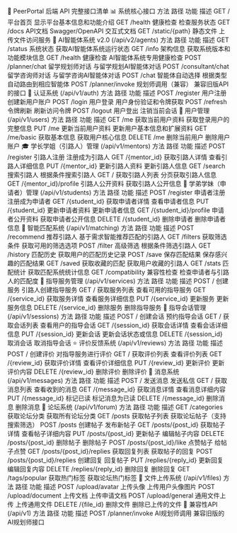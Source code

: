 🚀 PeerPortal 后端 API 完整接口清单
📊 系统核心接口
方法	路径	功能	描述
GET	/	平台首页	显示平台基本信息和功能介绍
GET	/health	健康检查	检查服务状态
GET	/docs	API文档	Swagger/OpenAPI 交互式文档
GET	/static/{path}	静态文件	上传文件访问服务
🤖 AI智能体系统 v2.0 (/api/v2/agents)
方法	路径	功能	描述
GET	/status	系统状态	获取AI智能体系统运行状态
GET	/info	架构信息	获取系统版本和功能模块信息
GET	/health	健康检查	AI智能体系统专用健康检查
POST	/planner/chat	留学规划师对话	与留学规划AI智能体对话
POST	/consultant/chat	留学咨询师对话	与留学咨询AI智能体对话
POST	/chat	智能体自动选择	根据类型自动路由到相应智能体
POST	/planner/invoke	规划师调用（兼容）	兼容旧版API的接口
🔐 认证系统 (/api/v1/auth)
方法	路径	功能	描述
POST	/register	用户注册	创建新用户账户
POST	/login	用户登录	用户身份验证和令牌获取
POST	/refresh	令牌刷新	刷新访问令牌
POST	/logout	用户登出	注销当前会话
👥 用户管理 (/api/v1/users)
方法	路径	功能	描述
GET	/me	获取当前用户资料	获取登录用户的完整信息
PUT	/me	更新当前用户资料	更新用户基本信息和扩展资料
GET	/me/basic	获取基本信息	获取用户核心信息
DELETE	/me	删除当前用户	删除用户账户
🎓 学长学姐（引路人）管理 (/api/v1/mentors)
方法	路径	功能	描述
POST	/register	引路人注册	注册成为引路人
GET	/{mentor_id}	获取引路人详情	查看引路人详细信息
PUT	/{mentor_id}	更新引路人资料	更新引路人信息
GET	/search	搜索引路人	根据条件搜索引路人
GET	/	获取引路人列表	分页获取引路人信息
GET	/{mentor_id}/profile	引路人公开资料	获取引路人公开信息
🎯 学弟学妹（申请者）管理 (/api/v1/students)
方法	路径	功能	描述
POST	/register	申请者注册	注册成为申请者
GET	/{student_id}	获取申请者详情	查看申请者信息
PUT	/{student_id}	更新申请者资料	更新申请者信息
GET	/{student_id}/profile	申请者公开资料	获取申请者公开信息
DELETE	/{student_id}	删除申请者	删除申请者信息
🎯 智能匹配系统 (/api/v1/matching)
方法	路径	功能	描述
POST	/recommend	推荐引路人	基于需求智能推荐匹配的引路人
GET	/filters	获取筛选条件	获取可用的筛选选项
POST	/filter	高级筛选	根据条件筛选引路人
GET	/history	匹配历史	获取用户的匹配历史记录
POST	/save	保存匹配结果	保存感兴趣的匹配结果
GET	/saved	获取收藏的匹配	获取用户收藏的引路人
GET	/stats	匹配统计	获取匹配系统统计信息
GET	/compatibility	兼容性检查	检查申请者与引路人的匹配度
💼 指导服务管理 (/api/v1/services)
方法	路径	功能	描述
POST	/	创建服务	引路人创建指导服务
GET	/	获取服务列表	查看可用的指导服务
GET	/{service_id}	获取服务详情	查看服务详细信息
PUT	/{service_id}	更新服务	更新服务信息
DELETE	/{service_id}	删除服务	删除指导服务
📅 指导会话管理 (/api/v1/sessions)
方法	路径	功能	描述
POST	/	创建会话	预约指导会话
GET	/	获取会话列表	查看用户的指导会话
GET	/{session_id}	获取会话详情	查看会话详细信息
PUT	/{session_id}	更新会话	更新会话状态或信息
DELETE	/{session_id}	取消会话	取消指导会话
⭐ 评价反馈系统 (/api/v1/reviews)
方法	路径	功能	描述
POST	/	创建评价	对指导服务进行评价
GET	/	获取评价列表	查看评价列表
GET	/{review_id}	获取评价详情	查看评价详细信息
PUT	/{review_id}	更新评价	更新评价内容
DELETE	/{review_id}	删除评价	删除评价
💬 消息系统 (/api/v1/messages)
方法	路径	功能	描述
POST	/	发送消息	发送私信
GET	/	获取消息列表	查看收到的消息
GET	/{message_id}	获取消息详情	查看消息详细内容
PUT	/{message_id}	标记已读	标记消息为已读
DELETE	/{message_id}	删除消息	删除消息
📝 论坛系统 (/api/v1/forum)
方法	路径	功能	描述
GET	/categories	获取论坛分类	获取所有论坛分类
GET	/posts	获取帖子列表	获取论坛帖子（支持搜索筛选）
POST	/posts	创建帖子	发布新帖子
GET	/posts/{post_id}	获取帖子详情	查看帖子详细内容
PUT	/posts/{post_id}	更新帖子	编辑帖子内容
DELETE	/posts/{post_id}	删除帖子	删除帖子
POST	/posts/{post_id}/like	点赞帖子	给帖子点赞
GET	/posts/{post_id}/replies	获取回复列表	获取帖子的回复
POST	/posts/{post_id}/replies	创建回复	回复帖子
PUT	/replies/{reply_id}	更新回复	编辑回复内容
DELETE	/replies/{reply_id}	删除回复	删除回复
GET	/tags/popular	获取热门标签	获取论坛热门标签
📁 文件上传系统 (/api/v1/files)
方法	路径	功能	描述
POST	/upload/avatar	上传头像	上传用户头像图片
POST	/upload/document	上传文档	上传申请文档
POST	/upload/general	通用文件上传	上传通用文件
DELETE	/{file_id}	删除文件	删除已上传的文件
🔧 兼容性API (/api/v1)
方法	路径	功能	描述
POST	/planner/invoke	AI规划师调用	兼容旧版的AI规划师接口